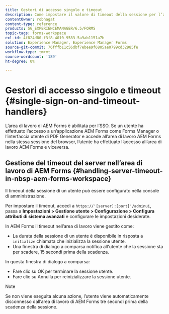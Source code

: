 ```yaml
---
title: Gestori di accesso singolo e timeout
description: Come impostare il valore di timeout della sessione per l’area di lavoro di AEM Forms.
contentOwner: robhagat
content-type: reference
products: SG_EXPERIENCEMANAGER/6.5/FORMS
topic-tags: forms-workspace
exl-id: 4f824d80-f3f8-4010-9583-5a9ab1151a7b
solution: Experience Manager, Experience Manager Forms
source-git-commit: 76fffb11c56dbf7ebee9f6805ae0799cd32985fe
workflow-type: tm+mt
source-wordcount: '189'
ht-degree: 0%

---
```


# Gestori di accesso singolo e timeout {#single-sign-on-and-timeout-handlers}

L’area di lavoro di AEM Forms è abilitata per l’SSO. Se un utente ha effettuato l’accesso a un’applicazione AEM Forms come Forms Manager o l’interfaccia utente di PDF Generator e accede all’area di lavoro AEM Forms nella stessa sessione del browser, l’utente ha effettuato l’accesso all’area di lavoro AEM Forms e viceversa.

## Gestione del timeout del server nell’area di lavoro di AEM Forms {#handling-server-timeout-in-nbsp-aem-forms-workspace}

Il timeout della sessione di un utente può essere configurato nella console di amministrazione.

Per impostare il timeout, accedi a `https://'[server]:[port]'/adminui`, passa a **Impostazioni > Gestione utente > Configurazione > Configura attributi di sistema avanzati** e configurare le impostazioni desiderate.

In AEM Forms il timeout nell’area di lavoro viene gestito come:

* La durata della sessione di un utente è disponibile in risposta a `initialize` chiamata che inizializza la sessione utente.
* Una finestra di dialogo a comparsa notifica all&#39;utente che la sessione sta per scadere, 15 secondi prima della scadenza.

In questa finestra di dialogo a comparsa:

* Fare clic su OK per terminare la sessione utente.
* Fare clic su Annulla per reinizializzare la sessione utente.

>[!NOTE]
>
>Se non viene eseguita alcuna azione, l’utente viene automaticamente disconnesso dall’area di lavoro di AEM Forms tre secondi prima della scadenza della sessione.
